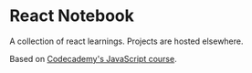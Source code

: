 # React Notebook

A collection of react learnings. Projects are hosted elsewhere.

Based on [Codecademy's JavaScript course](https://www.codecademy.com/learn/react-101).
